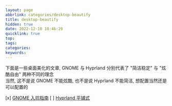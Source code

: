 ```yaml
---
layout: page
abbrlink: categories/desktop-beautify
title: desktop-beautify
hidden: true
date: 2022-12-10 18:46:29
quicklink: true
top:
tags:
categories:
keywords:
---
```


下面是一些桌面美化的文章, GNOME 与 Hyprland 分别代表了 "简洁稳定" 与 "炫酷自由" 两种不同的理念  
当然, 这不是说 GNOME 不能炫酷, 也不是说 Hyprland 不能简洁, 想配置当然还是可以配置的

[x]  [GNOME 入坑指南](/posts/desktop-beautify/gnome)
[ ]  [Hyprland 平铺式](/posts/desktop-beautify/hyprland)

